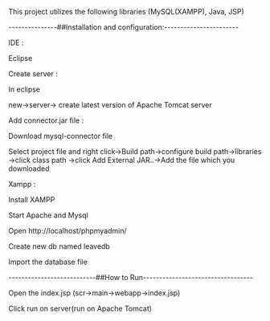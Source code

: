 
This project utilizes the following libraries (MySQL(XAMPP), Java, JSP)

---------------##Installation and configuration:-----------------------

IDE :

Eclipse

Create server :

In eclipse

new->server-> create latest version of Apache Tomcat server

Add connector.jar file :

Download mysql-connector file

Select project file and right click->Build path->configure build path->libraries ->click class path ->click  Add External JAR..->Add the file which you downloaded

Xampp :

Install XAMPP

Start Apache and Mysql

Open http://localhost/phpmyadmin/

Create new db named leavedb

Import the database file 

---------------------------##How to Run----------------------------------

Open the index.jsp (scr->main->webapp->index.jsp)

Click run on server(run on Apache Tomcat)
